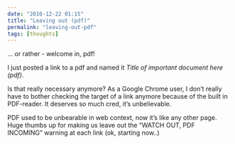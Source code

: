 ```yaml
---
date: "2010-12-22 01:15"
title: "Leaving out (pdf)"
permalink: "leaving-out-pdf"
tags: [thoughts]
---
```


… or rather - welcome in, pdf!

I just posted a link to a pdf and named it _Title of important document here (pdf)_.

Is that really necessary anymore? As a Google Chrome user, I don’t really have to bother checking the target of a link anymore because of the built in PDF-reader. It deserves so much cred, it’s unbelievable.

PDF used to be unbearable in web context, now it’s like any other page. Huge thumbs up for making us leave out the “WATCH OUT, PDF INCOMING” warning at each link (ok, starting now..)
